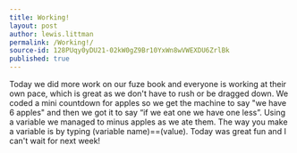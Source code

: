 ```yaml
---
title: Working!
layout: post
author: lewis.littman
permalink: /Working!/
source-id: 128PUqy0yDU21-02kW0gZ9Br10YxWn8wVWEXDU6ZrlBk
published: true
---
```

Today we did more work on our fuze book and everyone is working at their own pace, which is great as we don't have to rush or be dragged down. We coded a mini countdown for apples so we get the machine to say "we have 6 apples" and then we got it to say “if we eat one we have one less”. Using a variable we managed to minus apples as we ate them. The way you make a variable is by typing (variable name)==(value). Today was great fun and I can't wait for next week!


